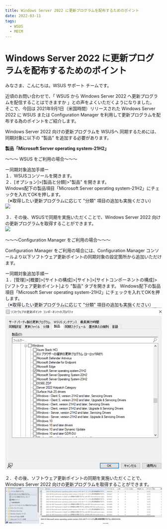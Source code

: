 ```yaml
---
title: Windows Server 2022 に更新プログラムを配布するためのポイント
date: 2022-03-11
tags:
  - WSUS
  - MECM
---
```


# Windows Server 2022 に更新プログラムを配布するためのポイント

みなさま、こんにちは。WSUS サポート チームです。

近頃のお問い合わせで、「 WSUS から Windows Server 2022 へ更新プログラムを配信することはできますか 」との声をよくいただくようになりました。  
そこで、今回は 2021年9月1日（米国時間）リリースされた Windows Server 2022 に WSUS または Configuration Manager を利用して更新プログラムを配布する為のポイントをご紹介します。  

Windows Server 2022 向けの更新プログラムを WSUSへ 同期するためには、同期対象に以下の "製品" を追加する必要があります。

**製品「Microsoft Server operating system-21H2」**

～～～ WSUS をご利用の場合～～～  

ー同期対象追加手順ー  
１．WSUSコンソールを開きます。  
２．[オプション]>[製品と分類]>"製品" を開きます。  
 Windows配下の製品項目「Microsoft Server operating system-21H2」にチェックを入れてOKを押します。  
 （※取得したい更新プログラムに応じて "分類" 項目の追加も実施ください）  
![](2022-03-11_01/2022-03-11_01_1.PNG)

３．その後、WSUSで同期を実施いただくことで、Windows Server 2022 向けの更新プログラムを取得することができます。  
![](2022-03-11_01/2022-03-11_01_2.PNG)


～～～Configuration Manager をご利用の場合～～～  

Configuration Manager をご利用の場合には、Configuration Manager コンソールより以下ソフトウェア更新ポイントの同期対象の設定箇所から追加いただけます。  

ー同期対象追加手順ー  
１．[管理]>[概要]>[サイトの構成]>[サイト]>[サイトコンポーネントの構成]>[ソフトウェア更新ポイント]より "製品" タブを開きます。 
 Windows配下の製品項目「Microsoft Server operating system-21H2」にチェックを入れてOKを押します。  
 （※取得したい更新プログラムに応じて "分類" 項目の追加も実施ください）  
![](2022-03-11_01/2022-03-11_01_3.PNG) 

２．その後、ソフトウェア更新ポイントの同期を実施いただくことで、Windows Server 2022 向けの更新プログラムを取得することができます。  
![](2022-03-11_01/2022-03-11_01_4.PNG) 



 